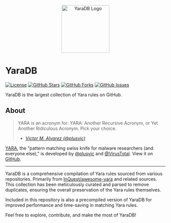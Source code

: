 <!-- Replace 'Your-Logo-URL' with the URL of your project's logo -->
<p align="center">
  <img src="https://i.imgur.com/5oLN90s.png" alt="YaraDB Logo" width="150">
</p>

# YaraDB

[![License](https://img.shields.io/badge/License-GPL%203.0%20with%20AGPL%203.0-blue.svg)](LICENSE)
[![GitHub Stars](https://img.shields.io/github/stars/Th3Tr1ckst3r/YaraDB)](https://github.com/Th3Tr1ckst3r/YaraDB/stargazers)
[![GitHub Forks](https://img.shields.io/github/forks/Th3Tr1ckst3r/YaraDB)](https://github.com/Th3Tr1ckst3r/YaraDB/network/members)
[![GitHub Issues](https://img.shields.io/github/issues/Th3Tr1ckst3r/YaraDB)](https://github.com/Th3Tr1ckst3r/YaraDB/issues)

 YaraDB is the largest collection of Yara rules on GitHub.

## About

> YARA is an acronym for: YARA: Another Recursive Acronym, or Yet Another Ridiculous Acronym. Pick your choice.
>
> - *[Victor M. Alvarez (@plusvic)](https://twitter.com/plusvic/status/778983467627479040)*


[YARA](https://virustotal.github.io/yara/), the "pattern matching swiss knife for malware researchers (and everyone else)," is developed by [@plusvic](https://github.com/plusvic/) and [@VirusTotal](https://github.com/VirusTotal). View it on [GitHub](https://github.com/virustotal/yara).

---

YaraDB is a comprehensive compilation of Yara rules sourced from various repositories. Primarily from [InQuest/awesome-yara](https://github.com/InQuest/awesome-yara) and related sources. This collection has been meticulously curated and parsed to remove duplicates, ensuring the overall preservation of the Yara rules themselves.


Included in this repository is also a precompiled version of YaraDB for improved performance and time-saving in matching Yara rules.


Feel free to explore, contribute, and make the most of YaraDB!
